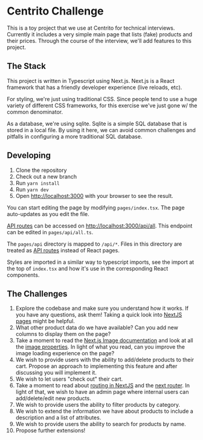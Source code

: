 # Centrito Challenge

This is a toy project that we use at Centrito for technical interviews. Currently it includes a very simple main page that lists (fake) products and their prices. Through the course of the interview, we'll add features to this project.

## The Stack

This project is written in Typescript using Next.js. Next.js is a React framework that has a friendly developer experience (live reloads, etc).

For styling, we're just using traditional CSS. Since people tend to use a huge variety of different CSS frameworks, for this exercise we've just gone w/ the common denominator.

As a database, we're using sqlite. Sqlite is a simple SQL database that is stored in a local file. By using it here, we can avoid common challenges and pitfalls in configuring a more traditional SQL database.

## Developing

1. Clone the repository
2. Check out a new branch
3. Run `yarn install`
4. Run `yarn dev`
5. Open [http://localhost:3000](http://localhost:3000) with your browser to see the result.

You can start editing the page by modifying `pages/index.tsx`. The page auto-updates as you edit the file.

[API routes](https://nextjs.org/docs/api-routes/introduction) can be accessed on [http://localhost:3000/api/all](http://localhost:3000/api/all). This endpoint can be edited in `pages/api/all.ts`.

The `pages/api` directory is mapped to `/api/*`. Files in this directory are treated as [API routes](https://nextjs.org/docs/api-routes/introduction) instead of React pages.

Styles are imported in a similar way to typescript imports, see the import at the top of `index.tsx` and how it's use in the corresponding React components.

## The Challenges

1. Explore the codebase and make sure you understand how it works. If you have any questions, ask them! Taking a quick look into [NextJS pages](https://nextjs.org/docs/basic-features/pages) might be helpful.
2. What other product data do we have available? Can you add new columns to display them on the page?
3. Take a moment to read the [Next.js Image documentation](https://nextjs.org/docs/basic-features/image-optimization) and look at all the [image properties](https://nextjs.org/docs/api-reference/next/image). In light of what you read, can you improve the image loading experience on the page?
4. We wish to provide users with the ability to add/delete products to their cart. Propose an approach to implementing this feature and after discussing you will implement it.
7. We wish to let users "check out" their cart.
6. Take a moment to read about [routing in NextJS](https://nextjs.org/docs/routing/introduction) and the [next router](https://nextjs.org/docs/api-reference/next/router). In light of that, we wish to have an admin page where internal users can add/delete/edit new products.
5. We wish to provide users the ability to filter products by category.
8. We wish to extend the information we have about products to include a description and a list of attributes.
9. We wish to provide users the ability to search for products by name.
10. Propose further extensions!